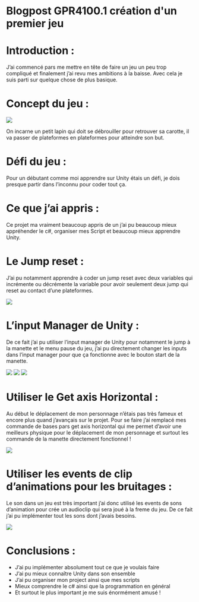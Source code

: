 # Blogpost GPR4100.1 création d'un premier jeu


# Introduction :

J’ai commencé pars me mettre en tête de faire un jeu un peu trop compliqué et finalement j’ai revu mes ambitions à la baisse. Avec cela je suis parti sur quelque chose de plus basique.


# Concept du jeu : 

![](https://FlorianRossignol.github.io/Images/wintuto.png)

On incarne un petit lapin qui doit se débrouiller pour retrouver sa carotte, il va passer de plateformes en plateformes pour atteindre son but.


# Défi du jeu :

Pour un débutant comme moi apprendre sur Unity étais un défi, je dois presque partir dans l’inconnu pour coder tout ça.


# Ce que j’ai appris : 

Ce projet ma vraiment beaucoup appris de un j’ai pu beaucoup mieux appréhender le c#, organiser mes Script et beaucoup mieux apprendre Unity.


# Le Jump reset : 

J’ai pu notamment  apprendre à coder un jump reset avec deux variables qui incrémente ou décrémente la variable pour avoir seulement deux jump qui reset au contact d’une plateformes.

![](https://FlorianRossignol.github.io/Images/jump.png)


# L’input Manager de Unity :

De ce fait j’ai pu utiliser l’input manager de Unity pour notamment le jump à la manette et le menu pause du jeu, j’ai pu directement changer les inputs dans l’input manager pour que ça fonctionne avec le bouton start de la manette.

![](https://FlorianRossignol.github.io/Images/inputmanager3.png)
![](https://FlorianRossignol.github.io/Images/inputmanager4.png)
![](https://FlorianRossignol.github.io/Images/inputmanager5.png)

# Utiliser le Get axis Horizontal :

Au début le déplacement de mon personnage n’étais pas très fameux et encore plus quand j’avançais sur le projet. Pour se faire j’ai remplacé mes commande de bases pars get axis horizontal qui me permet d’avoir une meilleurs physique pour le déplacement de mon personnage et surtout les commande de la manette directement fonctionnel !

![](https://FlorianRossignol.github.io/Images/Getaxis.png)


# Utiliser les events de clip d’animations pour les bruitages : 

Le son dans un jeu est très important j’ai donc utilisé les events de sons d’animation pour crée un audioclip qui sera joué à la freme du jeu. De ce fait j’ai pu implémenter tout les sons dont j’avais besoins.

![](https://FlorianRossignol.github.io/Images/sound.png)


# Conclusions :


- J’ai pu implémenter absolument tout ce que je voulais faire
- J’ai pu mieux connaître Unity dans son ensemble
- J’ai pu organiser mon project ainsi que mes scripts
- Mieux comprendre le c# ainsi que la programmation en général 
- Et surtout le plus important je me suis énormément amusé !
